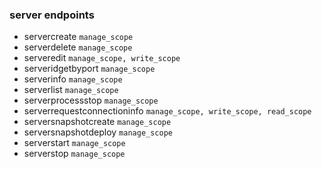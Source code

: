 ### server endpoints

- servercreate `manage_scope`
- serverdelete `manage_scope`
- serveredit `manage_scope, write_scope`
- serveridgetbyport `manage_scope`
- serverinfo `manage_scope`
- serverlist `manage_scope`
- serverprocessstop `manage_scope`
- serverrequestconnectioninfo `manage_scope, write_scope, read_scope`
- serversnapshotcreate `manage_scope`
- serversnapshotdeploy `manage_scope`
- serverstart `manage_scope`
- serverstop `manage_scope`